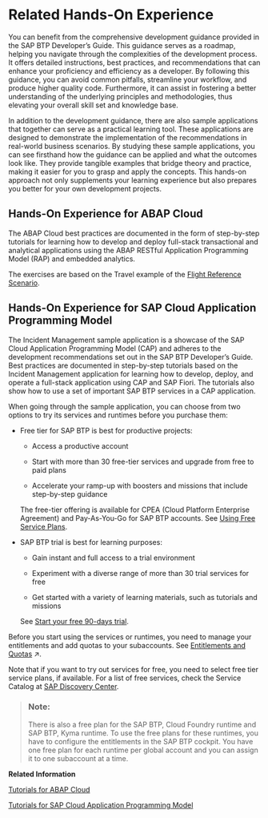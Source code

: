 <!-- loio7fa228f8b2a340b0bfd54a7513d09ef8 -->

# Related Hands-On Experience

You can benefit from the comprehensive development guidance provided in the SAP BTP Developer’s Guide. This guidance serves as a roadmap, helping you navigate through the complexities of the development process. It offers detailed instructions, best practices, and recommendations that can enhance your proficiency and efficiency as a developer. By following this guidance, you can avoid common pitfalls, streamline your workflow, and produce higher quality code. Furthermore, it can assist in fostering a better understanding of the underlying principles and methodologies, thus elevating your overall skill set and knowledge base.

In addition to the development guidance, there are also sample applications that together can serve as a practical learning tool. These applications are designed to demonstrate the implementation of the recommendations in real-world business scenarios. By studying these sample applications, you can see firsthand how the guidance can be applied and what the outcomes look like. They provide tangible examples that bridge theory and practice, making it easier for you to grasp and apply the concepts. This hands-on approach not only supplements your learning experience but also prepares you better for your own development projects.



<a name="loio7fa228f8b2a340b0bfd54a7513d09ef8__section_mxg_fjy_pyb"/>

## Hands-On Experience for ABAP Cloud

The ABAP Cloud best practices are documented in the form of step-by-step tutorials for learning how to develop and deploy full-stack transactional and analytical applications using the ABAP RESTful Application Programming Model \(RAP\) and embedded analytics.

The exercises are based on the Travel example of the [Flight Reference Scenario](https://github.com/SAP-samples/abap-platform-refscen-flight).



<a name="loio7fa228f8b2a340b0bfd54a7513d09ef8__section_rym_gjy_pyb"/>

## Hands-On Experience for SAP Cloud Application Programming Model

The Incident Management sample application is a showcase of the SAP Cloud Application Programming Model \(CAP\) and adheres to the development recommendations set out in the SAP BTP Developer’s Guide. Best practices are documented in step-by-step tutorials based on the Incident Management application for learning how to develop, deploy, and operate a full-stack application using CAP and SAP Fiori. The tutorials also show how to use a set of important SAP BTP services in a CAP application.

When going through the sample application, you can choose from two options to try its services and runtimes before you purchase them:

-   Free tier for SAP BTP is best for productive projects:

    -   Access a productive account

    -   Start with more than 30 free-tier services and upgrade from free to paid plans

    -   Accelerate your ramp-up with boosters and missions that include step-by-step guidance


    The free-tier offering is available for CPEA \(Cloud Platform Enterprise Agreement\) and Pay-As-You-Go for SAP BTP accounts. See [Using Free Service Plans](https://help.sap.com/docs/btp/sap-business-technology-platform/using-free-service-plans).

-   SAP BTP trial is best for learning purposes:

    -   Gain instant and full access to a trial environment

    -   Experiment with a diverse range of more than 30 trial services for free

    -   Get started with a variety of learning materials, such as tutorials and missions


    See [Start your free 90-days trial](https://www.sap.com/registration/trial.908cb719-0e03-421c-a091-daca045f0acc.html).


Before you start using the services or runtimes, you need to manage your entitlements and add quotas to your subaccounts. See [Entitlements and Quotas](https://help.sap.com/viewer/65de2977205c403bbc107264b8eccf4b/Cloud/en-US/00aa2c23479d42568b18882b1ca90d79.html "When you purchase an enterprise account, you’re entitled to use a specific set of resources, such as the amount of memory that can be allocated to your applications.") :arrow_upper_right:.

Note that if you want to try out services for free, you need to select free tier service plans, if available. For a list of free services, check the Service Catalog at [SAP Discovery Center](https://discovery-center.cloud.sap/servicessearch/Free%20Tier/).

> ### Note:  
> There is also a free plan for the SAP BTP, Cloud Foundry runtime and SAP BTP, Kyma runtime. To use the free plans for these runtimes, you have to configure the entitlements in the SAP BTP cockpit. You have one free plan for each runtime per global account and you can assign it to one subaccount at a time.

**Related Information**  


[Tutorials for ABAP Cloud](tutorials-for-abap-cloud-fd87aaa.md "")

[Tutorials for SAP Cloud Application Programming Model](tutorials-for-sap-cloud-application-programming-model-eb7420a.md "")

